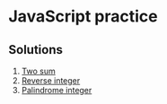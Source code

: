 # JavaScript practice

## Solutions

1. [Two sum](src/two-sum/index.js)
2. [Reverse integer](src/reverse-integer/index.js)
3. [Palindrome integer](src/palindrome-integer/index.js)
